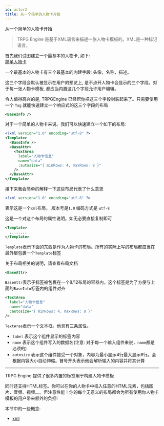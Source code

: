 ```yaml
---
id: actor2
title: 从一个简单的人物卡开始
---
```


从一个简单的人物卡开始

> TRPG Engine 是基于XML语言来描述一张人物卡模板的。XML是一种标记语言。

首先我们试图建立一个最基本的人物卡, 如下:  
[简单人物卡](http://127.0.0.1:8191/preview#code/DwfgHgtgNgBAbgUwE4GcCWB7AdgXgEQCMAdAAx4wJYDGGAJmlgOb4CuALgGYC0AHOSAD4AUMAAqCCAAcoAQzYJhMGMABCMlAgCSWDhhgB6RcrUaAgmzZIjSsQjBtTSBDKFK3MWQCMEUfIC65QEsnQENlQEP5QHsDPFd3GCwZCAR8WjkZSOiYAC4Zdgx0AC8EvABvGAgGACUMAHcUdJgAFgAaEpkwCuranhgAX1S3QyjgfRMEc0thQfEpWXlhIA)

一个最基本的人物卡有三个最基本的内建字段: 头像，名称，描述。

这三个字段会默认被显示在用户的预览上, 是不点开人物卡会显示的三个字段。对于每一张人物卡模板, 都应当内置这几个字段允许用户编辑。

令人值得高兴的是, TRPGEngine 已经帮你把这三个字段封装起来了。只需要使用一个 `Tag` 就能快速建立一个响应式的这三个字段的布局
```xml
<BaseInfo />
```

对于一个简单的人物卡来说。我们可以快速建立一个如下的布局:
```xml
<?xml version="1.0" encoding="utf-8" ?>
<Template>
  <BaseInfo />
  <BaseAttr>
    <TextArea
      label="人物卡信息"
      name="data"
      :autosize="{ minRows: 4, maxRows: 8 }"
    />
  </BaseAttr>
</Template>
```

接下来我会简单的解释一下这些布局代表了什么意思

```xml
<?xml version="1.0" encoding="utf-8" ?>
```
表示这是一个`xml`布局。 版本号是`1.0` 编码方式是 `utf-8`

这是一个对这个布局的属性说明。如无必要直接复制即可

```xml
<Template>
  ........
</Template>
```
`Template`表示下面的东西是作为人物卡的布局。所有的实际上写的布局都应当在最外层包裹一个`Template`标签

关于布局相关的说明，请查看布局文档

```xml
<BaseAttr>
```
`BaseAttr`表示子标签被包裹在一个8/12布局的容器内。这个标签是为了方便与上面的`BaseInfo`标签内的组件对齐

```xml
<TextArea
  label="人物卡信息"
  name="data"
  :autosize="{ minRows: 4, maxRows: 8 }"
/>
```
`TextArea`表示一个文本框。他具有三条属性。
- `label` 表示这个组件显示的标签内容
- `name` 表示这个组件写入的数据名(注意: 对于每一个输入组件来说，`name`都是必须的)
- `autosize` 表示这个组件接受一个对象，内容为最小显示4行最大显示8行。会根据内容大小自动伸缩。冒号开头表示他会解析输入的内容并将其计算

------------------

TRPG Engine 提供了很多内置的标签用于构建人物卡模板

同时还支持HTML标签。你可以在你的人物卡中插入任意的HTML元素，包括图片、音频、视频。。。但注意性能！你的每个无意义的布局都会为所有使用你人物卡模板的用户带来额外的负担!

本节中的一些概念:
- [xml](https://www.w3school.com.cn/xml/xml_intro.asp)
